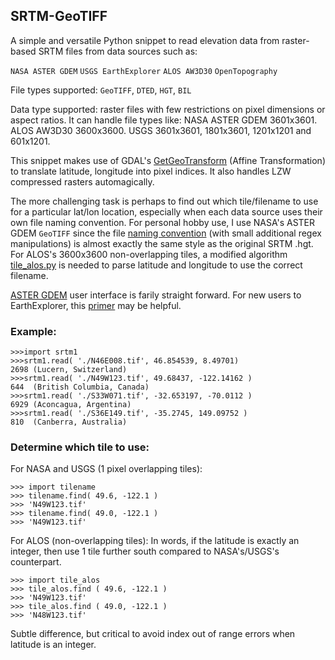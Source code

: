 ## SRTM-GeoTIFF
A simple and versatile Python snippet to read elevation data from raster-based SRTM files from data sources such as:

`NASA ASTER GDEM` `USGS EarthExplorer` `ALOS AW3D30` `OpenTopography`

File types supported: `GeoTIFF`, `DTED`, `HGT`, `BIL`

Data type supported: raster files with few restrictions on pixel dimensions or aspect ratios. It can handle file types like: NASA ASTER GDEM 3601x3601. ALOS AW3D30 3600x3600. USGS 3601x3601, 1801x3601, 1201x1201 and 601x1201.

This snippet makes use of GDAL's [GetGeoTransform](https://gdal.org/tutorials/geotransforms_tut.html) (Affine Transformation) to translate latitude, longitude into pixel indices. It also handles LZW compressed rasters automagically.

The more challenging task is perhaps to find out which tile/filename to use for a particular lat/lon location, especially when each data source uses their own file naming convention. For personal hobby use, I use NASA's ASTER GDEM `GeoTIFF` since the file [naming convention](/library/tilename.py) (with small additional regex manipulations) is almost exactly the same style as the original SRTM .hgt. For ALOS's 3600x3600 non-overlapping tiles, a modified algorithm [tile_alos.py](/library/tile_alos.py) is needed to parse latitude and longitude to use the correct filename.

[ASTER GDEM](https://search.earthdata.nasa.gov/search/) user interface is farily straight forward. For new users to EarthExplorer, this [primer](/EarthExplorer.md) may be helpful. 

### Example:
```
>>>import srtm1
>>>srtm1.read( './N46E008.tif', 46.854539, 8.49701)
2698 (Lucern, Switzerland)
>>>srtm1.read( './N49W123.tif', 49.68437, -122.14162 )
644  (British Columbia, Canada)
>>>srtm1.read( './S33W071.tif', -32.653197, -70.0112 )
6929 (Aconcagua, Argentina)
>>>srtm1.read( './S36E149.tif', -35.2745, 149.09752 )
810  (Canberra, Australia)
```
### Determine which tile to use:

For NASA and USGS (1 pixel overlapping tiles):
```
>>> import tilename
>>> tilename.find( 49.6, -122.1 )
>>> 'N49W123.tif'
>>> tilename.find( 49.0, -122.1 )
>>> 'N49W123.tif'
```
For ALOS (non-overlapping tiles):
In words, if the latitude is exactly an integer, then use 1 tile further south compared to NASA's/USGS's counterpart.
```
>>> import tile_alos
>>> tile_alos.find ( 49.6, -122.1 )
>>> 'N49W123.tif'
>>> tile_alos.find ( 49.0, -122.1 )
>>> 'N48W123.tif'
```
Subtle difference, but critical to avoid index out of range errors when latitude is an integer.
